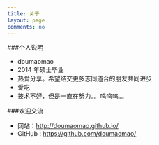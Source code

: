 ```yaml
---
title: 关于
layout: page
comments: no
---
```


###个人说明

* doumaomao
* 2014 年硕士毕业
* 热爱分享。希望结交更多志同道合的朋友共同进步
* 爱吃
* 技术不好，但是一直在努力。。呜呜呜。。

###欢迎交流

* 网站：http://doumaomao.github.io/
* GitHub : https://github.com/doumaomao/

